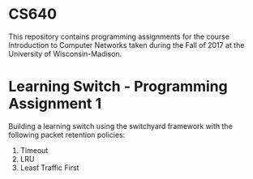 # CS640

This repository contains programming assignments for the course Introduction to Computer Networks
taken during the Fall of 2017 at the University of Wisconsin-Madison.

# Learning Switch - Programming Assignment 1

Building a learning switch using the switchyard framework with the following packet retention policies:

1. Timeout
1. LRU
1. Least Traffic First

